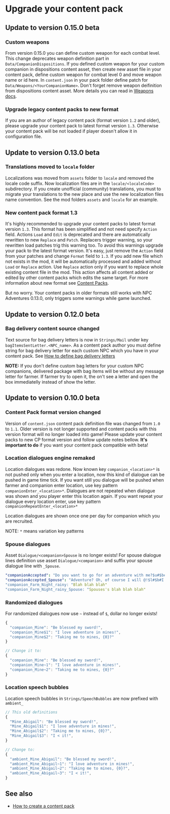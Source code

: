 # Upgrade your content pack

## Update to version 0.15.0 beta

### Custom weapons

From version 0.15.0 you can define custom weapon for each combat level. This change deprecates weapon definition part in `Data/CompanionDispositions`. If you defined custom weapon for your custom companion in dispositions content asset, then create new asset file in your content pack, define custom weapon for combat level 0 and move weapon name or id here. In `content.json` in your pack folder define patch for `Data/Weapons/<YourCompanionName>`. Don't forget remove weapon deifinition from dispositions content asset. More details you can read in [Weapons docs](weapons.md).

### Upgrade legacy content packs to new format

If you are an author of legacy content pack (format version `1.2` and older), please upgrade your content pack to latest format version `1.3`. Otherwise your content pack will be not loaded if player doesn't allow it in configuration file. 

## Update to version 0.13.0 beta

### Translations moved to `locale` folder

Localizations was moved from `assets` folder to `locale` and removed the locale code suffix. Now localization files are in the `locale/<localeCode>` subdirectory. If you create unofficial (community) translations, you must to migrate your translations to the new place and use the new localization files name convention. See the mod folders `assets` and `locale` for an example.

### New content pack format 1.3

It's highly recommended to upgrade your content packs to latest format version `1.3`. This format has been simplified and not need specify `Action` field. Actions `Load` and `Edit` is deprecated and there are automatically rewritten to new `Replace` and `Patch`. Replacers trigger warning, so your rewritten load patches trig this warning too. To avoid this warnings upgrade your pack to the latest format version. It's easy, just remove the `Action` field from your patches and change `Format` field to `1.3`. If you add new file which not exists in the mod, it will be automatically processed and added without `Load` or `Replace` action. Use `Replace` action only if you want to replace whole existing content file in the mod. This action affects all content added or edited by other content packs which edits the same target. For more information about new format see [Content Packs](content-packs.md).

But no worry. Your content packs in older formats still works with NPC Adventures 0.13.0, only triggers some warnings while game launched.

## Update to version 0.12.0 beta

### Bag delivery content source changed

Text source for bag delivery letters is now in `Strings/Mail` under key `bagItemsSentLetter.<NPC_name>`. As a content pack author you must define string for bag delivery letter for each custom NPC which you have in your content pack. See [How to define bag delivery letters](bag-letters.md)

**NOTE:** If you don't define custom bag letters for your custom NPC companions, delivered package with bag items will be without any message letter for farmer. If farmer try to open it, the on't see a letter and open the box immediatelly instead of show the letter.

## Update to version 0.10.0 beta

### Content Pack format version changed

Version of `content.json` content pack definition file was changed from `1.0` to `1.1`. Older version is not longer supported and content packs with this version format will no longer loaded into game! Please update your content packs to new CP format version and follow update notes bellow. **It's important to do** if you want your content pack compatible with beta!

### Location dialogues engine remaked

Location dialogues was redone. Now known key `companion_<location>*` is not pushed only when you enter a location, now this kind of dialogue can be pushed in game time tick. If you want still you dialogue will be pushed when farmer and companion enter location, use key pattern `companionEnter_<location>*`. Dialogues are not repeated when dialogue was shown and you player enter this location again. If you want repeat your dialogue every location enter, use key pattern `companionRepeatEnter_<location>*`

Location dialogues are shown once one per day for companion which you are recruited.

NOTE: `*` means variation key patterns

### Spouse dialogues

Asset `Dialogue/<companion>Spouse` is no longer exists! For spouse dialogue lines definition use asset `Dialogue/<companion>` and suffix your spouse dialogue line with `_Spouse`.

```yaml
"companionAccepted": "Do you want to go for an adventure with me?$u#$b# Well @, what are you waiting for? Let's go!$h", # normal line
"companionAccepted_Spouse": "Adventure? Oh, of course I will @!$l#$b#I hope we can delve into the mines today.$h", # spouse line
"companion_Farm_Night_rainy: "Blah blah blah"
"companion_Farm_Night_rainy_Spouse: "Spouses's blah blah blah"
```

### Randomized dialogues

For randomized dialogues now use `~` instead of `$`, dollar no longer exists!

```js
{
  "companion_Mine": "Be blessed my sword!",
  "companion_Mine$1": "I love adventure in mines!",
  "companion_Mine$2": "Taking me to mines, {0}?"
}

// Change it to:
{
  "companion_Mine": "Be blessed my sword!",
  "companion_Mine~1": "I love adventure in mines!",
  "companion_Mine~2": "Taking me to mines, {0}?"
}
```

### Location speech bubbles

Location speech bubbles in `Strings/SpeechBubbles` are now prefixed with `ambient_`

```js
// This old definitions
{
  "Mine_Abigail": "Be blessed my sword!",
  "Mine_Abigail$1": "I love adventure in mines!",
  "Mine_Abigail$2": "Taking me to mines, {0}?",
  "Mine_Abigail$3": "I < it!",
}

// Change to:
{
  "ambient_Mine_Abigail": "Be blessed my sword!",
  "ambient_Mine_Abigail~1": "I love adventure in mines!",
  "ambient_Mine_Abigail~2": "Taking me to mines, {0}?",
  "ambient_Mine_Abigail~3": "I < it!",
}
```

## See also

- [How to create a content pack](modding/content-packs.md)
